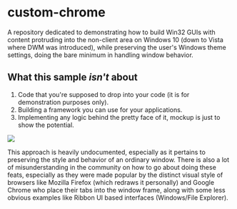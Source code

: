 # custom-chrome

A repository dedicated to demonstrating how to build Win32 GUIs with content protruding into the non-client area on Windows 10 (down to Vista where DWM was introduced), while preserving the user's Windows theme settings, doing the bare minimum in handling window behavior.

## What this sample *isn't* about

1. Code that you're supposed to drop into your code (it is for demonstration purposes only).
2. Building a framework you can use for your applications.
3. Implementing any logic behind the pretty face of it, mockup is just to show the potential.

![](http://i.imgur.com/DEdwte2.jpg)

This approach is heavily undocumented, especially as it pertains to preserving the style and behavior of an ordinary window. There is also a lot of misunderstanding in the community on how to go about doing these feats, especially as they were made popular by the distinct visual style of browsers like Mozilla Firefox (which redraws it personally) and Google Chrome who place their tabs into the window frame, along with some less obvious examples like Ribbon UI based interfaces (Windows/File Explorer).
